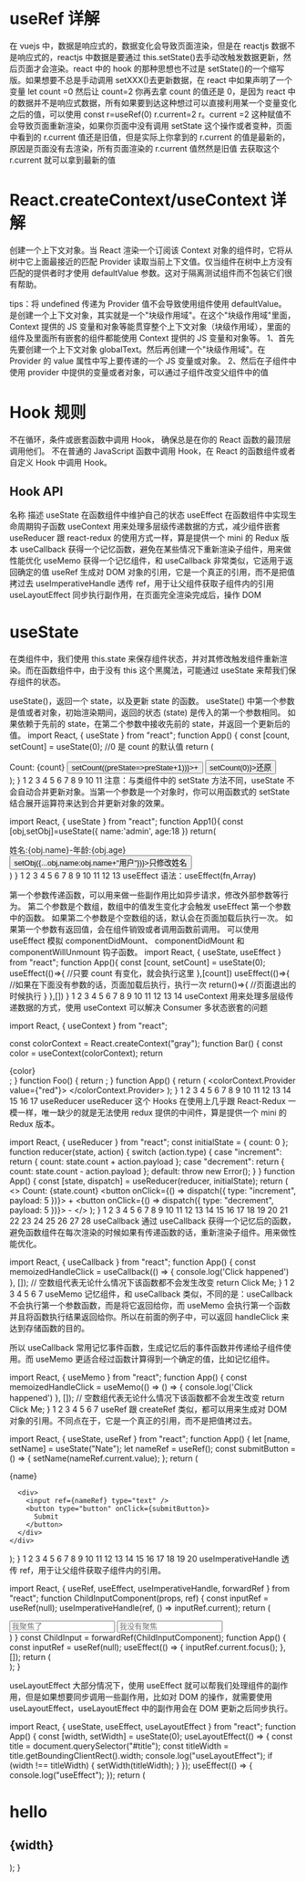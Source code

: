 # useRef 详解

在 vuejs 中，数据是响应式的，数据变化会导致页面渲染，但是在 reactjs 数据不是响应式的，reactjs 中数据是要通过 this.setState()去手动改触发数据更新，然后页面才会渲染。react 中的 hook 的那种思想也不过是 setState()的一个缩写版。如果想要不总是手动调用 setXXX()去更新数据，在 react 中如果声明了一个变量
let count =0
然后让 count=2
你再去拿 count 的值还是 0，是因为 react 中的数据并不是响应式数据，所有如果要到达这种想过可以直接利用某一个变量变化之后的值，可以使用 const r=useRef(0)
r.current=2
r。current =2 这种赋值不会导致页面重新渲染，如果你页面中没有调用 setState 这个操作或者变种，页面中看到的 r.current 值还是旧值，但是实际上你拿到的 r.current 的值是最新的，原因是页面没有去渲染，所有页面渲染的 r.current 值然然是旧值
去获取这个 r.current 就可以拿到最新的值

# React.createContext/useContext 详解

创建一个上下文对象。当 React 渲染一个订阅该 Context 对象的组件时，它将从树中它上面最接近的匹配 Provider 读取当前上下文值。仅当组件在树中上方没有匹配的提供者时才使用 defaultValue 参数。这对于隔离测试组件而不包装它们很有帮助。

tips：将 undefined 传递为 Provider 值不会导致使用组件使用 defaultValue。
是创建一个上下文对象，其实就是一个"块级作用域"。在这个"块级作用域"里面，Context 提供的 JS 变量和对象等能贯穿整个上下文对象（块级作用域），里面的组件及里面所有嵌套的组件都能使用 Context 提供的 JS 变量和对象等。
1、首先先要创建一个上下文对象 globalText。然后再创建一个"块级作用域"。在 Provider 的 value 属性中写上要传递的一个 JS 变量或对象。
2、然后在子组件中使用 provider 中提供的变量或者对象，可以通过子组件改变父组件中的值

# Hook 规则

不在循环，条件或嵌套函数中调用 Hook， 确保总是在你的 React 函数的最顶层调用他们。
不在普通的 JavaScript 函数中调用 Hook，在 React 的函数组件或者自定义 Hook 中调用 Hook。

## Hook API

名称 描述
useState 在函数组件中维护自己的状态
useEffect 在函数组件中实现生命周期钩子函数
useContext 用来处理多层级传递数据的方式，减少组件嵌套
useReducer 跟 react-redux 的使用方式一样，算是提供一个 mini 的 Redux 版本
useCallback 获得一个记忆函数，避免在某些情况下重新渲染子组件，用来做性能优化
useMemo 获得一个记忆组件，和 useCallback 非常类似，它适用于返回确定的值
useRef 生成对 DOM 对象的引用，它是一个真正的引用，而不是把值拷过去
useImperativeHandle 透传 ref，用于让父组件获取子组件内的引用
useLayoutEffect 同步执行副作用，在页面完全渲染完成后，操作 DOM

# useState

在类组件中，我们使用 this.state 来保存组件状态，并对其修改触发组件重新渲染。而在函数组件中，由于没有 this 这个黑魔法，可能通过 useState 来帮我们保存组件的状态。

useState()，返回一个 state，以及更新 state 的函数。
useState() 中第一个参数是值或者对象，初始渲染期间，返回的状态 (state) 是传入的第一个参数相同。
如果依赖于先前的 state，在第二个参数中接收先前的 state，并返回一个更新后的值。
import React, { useState } from "react";
function App() {
const [count, setCount] = useState(0); //0 是 count 的默认值
return (

<div className="App">
Count: {count}
<button onClick={() => setCount((preState=>preState+1))}>+</button>
<button onClick={() => setCount(0)}>还原</button>
</div>
);
}
1
2
3
4
5
6
7
8
9
10
11
注意：与类组件中的 setState 方法不同，useState 不会自动合并更新对象。当第一个参数是一个对象时，你可以用函数式的 setState 结合展开运算符来达到合并更新对象的效果。

import React, { useState } from "react";
function App1(){
const [obj,setObj]=useState({
name:'admin',
age:18
})
return(

<div>
姓名:{obj.name}-年龄:{obj.age}
<button onClick={()=>setObj({...obj,name:obj.name+"用户"})}>只修改姓名</button>
</div>
)
}
1
2
3
4
5
6
7
8
9
10
11
12
13
useEffect
语法：useEffect(fn,Array)

第一个参数传递函数，可以用来做一些副作用比如异步请求，修改外部参数等行为。
第二个参数是个数组，数组中的值发生变化才会触发 useEffect 第一个参数中的函数。
如果第二个参数是个空数组的话，默认会在页面加载后执行一次。
如果第一个参数有返回值，会在组件销毁或者调用函数前调用。
可以使用 useEffect 模拟 componentDidMount、 componentDidMount 和 componentWillUnmount 钩子函数。
import React, { useState, useEffect } from "react";
function App(){
const [count, setCount] = useState(0);
useEffect(()=>{
//只要 count 有变化，就会执行这里
},[count])
useEffect(()=>{
//如果在下面没有参数的话，页面加载后执行，执行一次
return()=>{
//页面退出的时候执行
}
},[])
}
1
2
3
4
5
6
7
8
9
10
11
12
13
14
useContext
用来处理多层级传递数据的方式，使用 useContext 可以解决 Consumer 多状态嵌套的问题

import React, { useContext } from "react";

const colorContext = React.createContext("gray");
function Bar() {
const color = useContext(colorContext);
return <div>{color}</div>;
}
function Foo() {
return <Bar />;
}
function App() {
return (
<colorContext.Provider value={"red"}>
<Foo />
</colorContext.Provider>
);
}
1
2
3
4
5
6
7
8
9
10
11
12
13
14
15
16
17
useReducer
useReducer 这个 Hooks 在使用上几乎跟 React-Redux 一模一样，唯一缺少的就是无法使用 redux 提供的中间件，算是提供一个 mini 的 Redux 版本。

import React, { useReducer } from "react";
const initialState = {
count: 0
};
function reducer(state, action) {
switch (action.type) {
case "increment":
return { count: state.count + action.payload };
case "decrement":
return { count: state.count - action.payload };
default:
throw new Error();
}
}
function App() {
const [state, dispatch] = useReducer(reducer, initialState);
return (
<>
Count: {state.count}
<button onClick={() => dispatch({ type: "increment", payload: 5 })}> +
</button>
<button onClick={() => dispatch({ type: "decrement", payload: 5 })}> -
</button>
</>
);
}
1
2
3
4
5
6
7
8
9
10
11
12
13
14
15
16
17
18
19
20
21
22
23
24
25
26
27
28
useCallback
通过 useCallback 获得一个记忆后的函数，避免函数组件在每次渲染的时候如果有传递函数的话，重新渲染子组件。用来做性能优化。

import React, { useCallback } from "react";
function App() {
const memoizedHandleClick = useCallback(() => {
console.log('Click happened')
}, []); // 空数组代表无论什么情况下该函数都不会发生改变
return <SomeComponent onClick={memoizedHandleClick}>Click Me</SomeComponent>;
}
1
2
3
4
5
6
7
useMemo
记忆组件，和 useCallback 类似，不同的是：useCallback 不会执行第一个参数函数，而是将它返回给你，而 useMemo 会执行第一个函数并且将函数执行结果返回给你。所以在前面的例子中，可以返回 handleClick 来达到存储函数的目的。

所以 useCallback 常用记忆事件函数，生成记忆后的事件函数并传递给子组件使用。而 useMemo 更适合经过函数计算得到一个确定的值，比如记忆组件。

import React, { useMemo } from "react";
function App() {
const memoizedHandleClick = useMemo(() => () => {
console.log('Click happened')
}, []); // 空数组代表无论什么情况下该函数都不会发生改变
return <SomeComponent onClick={memoizedHandleClick}>Click Me</SomeComponent>;
}
1
2
3
4
5
6
7
useRef
跟 createRef 类似，都可以用来生成对 DOM 对象的引用。不同点在于，它是一个真正的引用，而不是把值拷过去。

import React, { useState, useRef } from "react";
function App() {
let [name, setName] = useState("Nate");
let nameRef = useRef();
const submitButton = () => {
setName(nameRef.current.value);
};
return (

<div className="App">
<p>{name}</p>

      <div>
        <input ref={nameRef} type="text" />
        <button type="button" onClick={submitButton}>
          Submit
        </button>
      </div>
    </div>

);
}
1
2
3
4
5
6
7
8
9
10
11
12
13
14
15
16
17
18
19
20
useImperativeHandle
透传 ref，用于让父组件获取子组件内的引用。

import React, { useRef, useEffect, useImperativeHandle, forwardRef } from "react";
function ChildInputComponent(props, ref) {
const inputRef = useRef(null);
useImperativeHandle(ref, () => inputRef.current);
return (

<div>
<input type="text" name="child input" ref={inputRef} placeholder="我聚焦了"/>
<input type="text" name="child input1" placeholder="我没有聚焦"/>
</div>
)
}
const ChildInput = forwardRef(ChildInputComponent);
function App() {
const inputRef = useRef(null);
useEffect(() => {
inputRef.current.focus();
}, []);
return (
<div>
<ChildInput ref={inputRef} />
</div>
);
}

useLayoutEffect
大部分情况下，使用 useEffect 就可以帮我们处理组件的副作用，但是如果想要同步调用一些副作用，比如对 DOM 的操作，就需要使用 useLayoutEffect，useLayoutEffect 中的副作用会在 DOM 更新之后同步执行。

import React, { useState, useEffect, useLayoutEffect } from "react";
function App() {
const [width, setWidth] = useState(0);
useLayoutEffect(() => {
const title = document.querySelector("#title");
const titleWidth = title.getBoundingClientRect().width;
console.log("useLayoutEffect");
if (width !== titleWidth) {
setWidth(titleWidth);
}
});
useEffect(() => {
console.log("useEffect");
});
return (

<div>
<h1 id="title">hello</h1>
<h2>{width}</h2>
</div>
);
}
